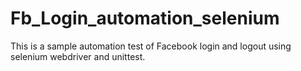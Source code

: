 # Fb_Login_automation_selenium
This is a sample automation test of Facebook login and logout using selenium webdriver and unittest.
